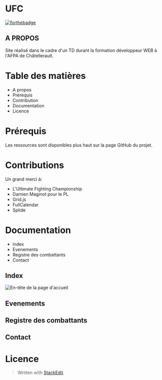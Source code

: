 ﻿# **UFC**
[![forthebadge](https://forthebadge.com/images/featured/featured-built-with-love.svg)](https://forthebadge.com)
## A PROPOS

Site réalisé dans le cadre d'un TD durant la formation développeur WEB à l'AFPA de Châtellerault.

# Table des matières

 - A propos
 - Prérequis
 - Contribution
 - Documentation
 - Licence


# Prérequis
Les ressources sont disponibles plus haut sur la page GitHub du projet.

# Contributions
Un grand merci à:

 - L'Ultimate Fighting Championship
 -  Damien Maginot pour le PL
 - Grid.js
 - FullCalendar
 - Splide

# Documentation

- index
 - Evenements
 - Registre des combattants
 - Contact

## Index
![En-tête de la page d'accueil](https://i.postimg.cc/mkcKccQf/index.png)


## Evenements

## Registre des combattants

## Contact

# Licence

> Written with [StackEdit](https://stackedit.io/).
